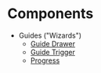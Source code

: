 # Components

- Guides ("Wizards")
  - [Guide Drawer](guide-drawer.md)
  - [Guide Trigger](guide-trigger.md)
  - [Progress](progress.md)
